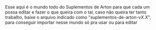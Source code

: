 Esse aqui é o mundo todo do Suplementos de Arton para que cada um possa editar e fazer o que queira com o tal, caso não queira ter tanto trabalho, baixe o arquivo indicado como "suplementos-de-arton-vX.X", para conseguir importar nesse mundo só pra usar ou para editar
